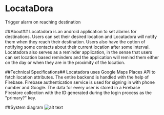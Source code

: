 # LocataDora
Trigger alarm on reaching destination

##About##
Locatadora is an android application to set alarms for destinations. Users can set their desired location and Locatadora will notify them when they reach their destination. Users also have the option of notifying some contacts about their current location after some interval. Locatadora also serves as a reminder application, in the sense that users can set location based reminders and the application will remind them either on the day or when they are in the proximity of the location.
<br>


##Technical Specifications##
Locatadora uses Google Maps Places API to fetch location attributes. The entire backend is handled with the help of Firebase. Firebase authentication service is used for signing in with phone number and Google. The data for every user is stored in a Firebase Firestore collection with the ID generated during the login process as the "primary?" key.

##System diagram
![alt text](https://github.com/hunkyxstudman/LocataDora/blob/master/assets/sys_diagram.png?raw=true)

